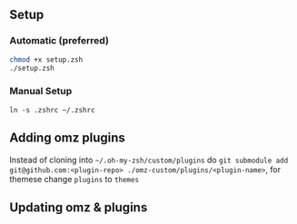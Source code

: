 ## Setup

### Automatic (preferred)

```sh
chmod +x setup.zsh
./setup.zsh
```

### Manual Setup

`ln -s .zshrc ~/.zshrc`

## Adding omz plugins

Instead of cloning into `~/.oh-my-zsh/custom/plugins` do `git submodule add git@github.com:<plugin-repo> ./omz-custom/plugins/<plugin-name>`, for themese change `plugins` to `themes`

## Updating omz & plugins

